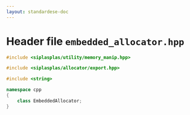 ```yaml
---
layout: standardese-doc
---
```


# Header file `embedded_allocator.hpp`

``` cpp
#include <siplasplas/utility/memory_manip.hpp>

#include <siplasplas/allocator/export.hpp>

#include <string>

namespace cpp
{
    class EmbeddedAllocator;
}
```
